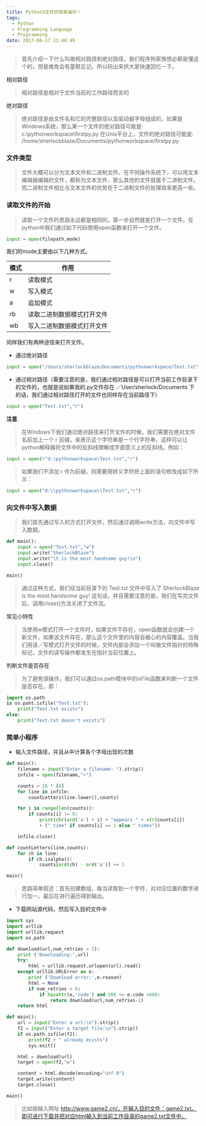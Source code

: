 ```yaml
---
title: Python3文件的简单操作！
tags:
  - Python
  - Programming Language
  - Programming
date: 2017-06-17 11:40:49
---
```


> 首先介绍一下什么叫做相对路径和绝对路径，我们程序狗家族想必都是懂这个的，但是难免会有童鞋忘记。所以码出来供大家快速回忆一下。

相对路径

> 相对路径是相对于文件当前的工作路径而言的

绝对路径

> 绝对路径是由文件名和它的完整路径以及驱动器字母组成的，如果是Windows系统，那么某一个文件的绝对路径可能是:
c:\pythonworkspace\firstpy.py
在Unix平台上，文件的绝对路径可能是: /home/sherlockblaze/Documents/pythonworkspace/firstpy.py

### 文件类型

> 文件大概可以分为文本文件和二进制文件。在不同操作系统下，可以用文本编辑器编辑的文件，都称为文本文件，那么其他的文件就属于二进制文件。而二进制文件相比与文本文件的优势在于二进制文件的处理效率更高一些。

### 读取文件的开始

> 读取一个文件的思路永远都是相同的，第一步自然就是打开一个文件。在python中我们通过如下代码使用open函数来打开一个文件。

```python
input = open(filepath,mode)
```

我们的mode主要由以下几种方式。

| 模式 | 作用 |
| --- | --- |
| r  | 读取模式 |
| w  | 写入模式 |
| a  | 追加模式 |
| rb | 读取二进制数据模式打开文件 |
| wb | 写入二进制数据模式打开文件 |

同样我们有两种途径来打开文件。

+ 通过绝对路径

```python
input = open("/Users/sherlockblaze/Documents/pythonworkspace/Test.txt","r")
```

+ 通过相对路径（需要注意的是，我们通过相对路径是可以打开当前工作目录下的文件的，也就是说如果我的.py文件存在 ／User/sherlock/Documents 下的话，我们通过相对路径打开的文件也同样存在当前路径下）

```python
input = open("Test.txt","r")
```

**注意**

> 在Windows下我们通过绝对路径来打开文件的时候，我们需要在绝对文件名前加上一个 r 前缀，来表示这个字符串是一个行字符串，这样可以让python解释器将文件中的反斜线理解成字面意义上的反斜线。例如：

```python
input = open(r"d:\pythonworkspace\Test.txt","r")
```

> 如果我们不添加 r 作为前缀，则需要用转义字符把上面的语句修改成如下所示：

```python
input = open("d:\\pythonworkspace\\Test.txt","r")
```

### 向文件中写入数据

> 我们首先通过写入的方式打开文件，然后通过调用write方法，向文件中写入数据。

```python
def main():
    input = open("Test.txt","w")
    input.write("SherlockBlaze")
    input.write("\t is the most handsome guy!\n")
    input.close()

main()
```

> 通过这种方式，我们往当前目录下的 Test.txt 文件中写入了 SherlockBlaze is the most handsome guy! 这句话，并且需要注意的是，我们在写完文件后，调用close()方法关闭了文件流。

常见小特性

> 当使用w模式打开一个文件时，如果文件不存在，open函数就会创建一个新文件，如果该文件存在，那么这个文件里的内容会被心的内容覆盖。当我们用读／写模式打开文件的时候，文件内部会添加一个叫做文件指针的特殊标记，文件的读写操作都发生在指针当前位置上。

判断文件是否存在

> 为了避免误操作，我们可以通过os.path模块中的isFile函数来判断一个文件是否存在。即：

```python
import os.path
is os.paht.isfile("Test.txt"):
    print("Test.txt exists")
else:
    print("Test.txt doesn't exists")
```

### 简单小程序

+ 输入文件路径，并且从中计算各个字母出现的次数

```python
def main():
    filename = input("Enter a filename: ").strip()
    infile = open(filename,"r")

    counts = 26 * [0]
    for line in infile:
        countLetters(line.lower(),counts)

    for i in range(len(counts)):
        if counts[i] != 0:
            print(chr(ord('a') + i) + "appears " + str(counts[i])
            + (" time" if counts[i] == 1 else " times"))

    infile.close()

def countLetters(line,counts):
    for ch in line:
        if ch.isalpha():
            counts[ord(ch) - ord('a')] += 1

main()
```

> 思路简单叙述：首先创建数组，每当读取到一个字符，对对应位置的数字进行加一，最后在进行遍历得到输出。

+ 下载网站源代码，然后写入目的文件中

```python
import sys
import urllib
import urllib.request
import os.path

def download(url,num_retries = 2):
    print ('Downloading:',url)
    try:
        html = urllib.request.urlopen(url).read()
    except urllib.URLError as e:
        print ('Download error:',e.reason)
        html = None
        if num_retries > 0:
            if hasattr(e,'code') and 500 <= e.code <600:
                return download(url,num_retries-1)
    return html

def main():
    url = input("Enter a url:\n").strip()
    f2 = input("Enter a target file:\n").strip()
    if os.path.isfile(f2):
        print(f2 + " already exists")
        sys.exit()

    html = download(url)
    target = open(f2,"w")

    content = html.decode(encoding="utf-8")
    target.write(content)
    target.close()

main()
```

> 比如我输入网址 http://www.game2.cn/，在输入目的文件：game2.txt。即可进行下载并把对应html输入到当前工作目录的game2.txt文件中。